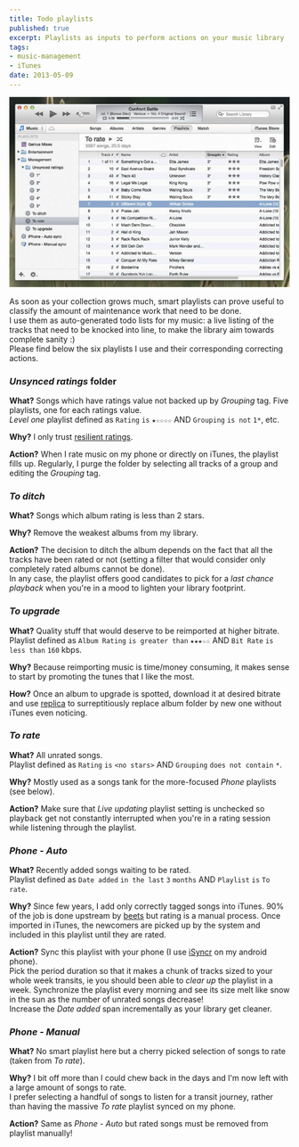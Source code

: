 ```yaml
---
title: Todo playlists
published: true
excerpt: Playlists as inputs to perform actions on your music library
tags:
- music-management
- iTunes
date: 2013-05-09
---
```


![iTunes screenshot with playlists in sidebar](/public/img/posts/management_playlists.jpg)

As soon as your collection grows much, smart playlists can prove useful to classify the amount of maintenance work that need to be done.  
I use them as auto-generated todo lists for my music: a live listing of the tracks that need to be knocked into line, to make the library aim towards complete sanity :)  
Please find below the six playlists I use and their corresponding correcting actions. 

### *Unsynced ratings* folder

**What?** Songs which have ratings value not backed up by *Grouping* tag.
Five playlists, one for each ratings value.  
*Level one* playlist defined as `Rating` `is` `★☆☆☆☆` AND `Grouping` `is not` `1*`, etc.
  
**Why?** I only trust [resilient ratings][2].  

**Action?** When I rate music on my phone or directly on iTunes, the playlist fills up. Regularly, I purge the folder by selecting all tracks of a group and editing the *Grouping* tag.

### *To ditch*

**What?** Songs which album rating is less than 2 stars.  

**Why?** Remove the weakest albums from my library.  

**Action?** The decision to ditch the album depends on the fact that all the tracks have been rated or not (setting a filter that would consider only completely rated albums cannot be done).  
In any case, the playlist offers good candidates to pick for a *last chance playback* when you're in a mood to lighten your library footprint.

### *To upgrade*

**What?** Quality stuff that would deserve to be reimported at higher bitrate.  
Playlist defined as `Album Rating` `is greater than` `★★★☆☆` AND `Bit Rate` `is less than` `160` kbps.  

**Why?** Because reimporting music is time/money consuming, it makes sense to start by promoting the tunes that I like the most.  

**How?** Once an album to upgrade is spotted, download it at desired bitrate
and use [replica][4] to surreptitiously replace album folder by new one without iTunes even noticing.

### *To rate*

**What?** All unrated songs.  
Playlist defined as `Rating` `is` `<no stars>` AND `Grouping` `does not contain` `*`.   

**Why?** Mostly used as a songs tank for the more-focused *Phone* playlists (see below).  

**Action?**  Make sure that *Live updating* playlist setting is unchecked so playback get not constantly interrupted when you're in a rating session while listening through the playlist.

### *Phone - Auto*

**What?** Recently added songs waiting to be rated.  
Playlist defined as `Date added` `in the last` `3` `months` AND `Playlist` `is` `To rate`.  

**Why?** Since few years, I add only correctly tagged songs into iTunes. 90% of the job is done upstream by [beets][5] but rating is a manual process. Once imported in iTunes, the newcomers are picked up by the system and included in this playlist until they are rated.

**Action?** Sync this playlist with your phone (I use [iSyncr][3] on my android phone).  
Pick the period duration so that it makes a chunk of tracks sized to your whole week transits, ie you should been able to *clear up* the playlist in a week.
Synchronize the playlist every morning and see its size melt like snow in the sun as the number of unrated songs decrease!  
Increase the *Date added* span incrementally as your library get cleaner.

### *Phone - Manual*

**What?** No smart playlist here but a cherry picked selection of songs to rate (taken from *To rate*).

**Why?** I bit off more than I could chew back in the days and I'm now left with a large amount of songs to rate.  
I prefer selecting a handful of songs to listen for a transit journey, rather than having the massive *To rate* playlist synced on my phone.

**Action?** Same as *Phone - Auto* but rated songs must be removed from playlist manually! 
 

[1]:http://kray.me/blog/daily-routine-smart-playlist-filterings/ 
[2]:http://kray.me/blog/resilient-id3-embedded-ratings/
[3]:http://www.jrtstudio.com/iSyncr-iTunes-for-Android
[4]:https://pypi.python.org/pypi/replica
[5]:http://beets.radbox.org/

